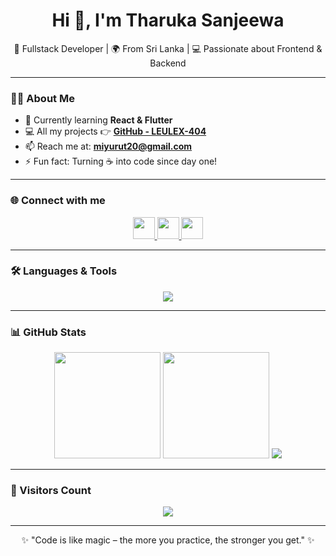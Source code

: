 <!-- 🎯 Profile Header -->
<h1 align="center">Hi 👋, I'm Tharuka Sanjeewa</h1>
<p align="center">
  🚀 Fullstack Developer | 🌍 From Sri Lanka | 💻 Passionate about Frontend & Backend  
</p>

---

### 👨‍💻 About Me  
- 🌱 Currently learning **React & Flutter**  
- 💻 All my projects 👉 [**GitHub - LEULEX-404**](https://github.com/LEULEX-404)  
- 📫 Reach me at: **miyurut20@gmail.com**  
- ⚡ Fun fact: Turning ☕ into code since day one!  

---

### 🌐 Connect with me  
<p align="center">
  <a href="https://www.facebook.com/TharukaFB" target="_blank">
    <img src="https://skillicons.dev/icons?i=facebook" height="35"/>
  </a>
  <a href="https://instagram.com/" target="_blank">
    <img src="https://skillicons.dev/icons?i=instagram" height="35"/>
  </a>
  <a href="mailto:miyurut20@gmail.com">
    <img src="https://skillicons.dev/icons?i=gmail" height="35"/>
  </a>
</p>

---

### 🛠️ Languages & Tools  
<p align="center">
  <img src="https://skillicons.dev/icons?i=html,css,js,react,nextjs,flutter,tailwind,nodejs,express,mysql,git,github,vscode,figma&perline=7" />
</p>

---

### 📊 GitHub Stats  
<p align="center">
  <img src="https://github-readme-stats.vercel.app/api?username=LEULEX-404&show_icons=true&theme=tokyonight&hide_border=true" height="170"/>
  <img src="https://github-readme-stats.vercel.app/api/top-langs/?username=LEULEX-404&layout=compact&langs_count=6&theme=tokyonight&hide_border=true" height="170"/>

  <a href="https://github.com/LEULEX-404/your-project">
  <img src="https://github-readme-stats.vercel.app/api/pin/?username=LEULEX-404&repo=your-project&theme=tokyonight" />
</a>

</p>

---



### 👀 Visitors Count  
<p align="center">
  <img src="https://komarev.com/ghpvc/?username=LEULEX-404&label=Profile%20Views&color=blueviolet&style=flat-square" />
</p>

---

<p align="center">✨ "Code is like magic – the more you practice, the stronger you get." ✨</p>
